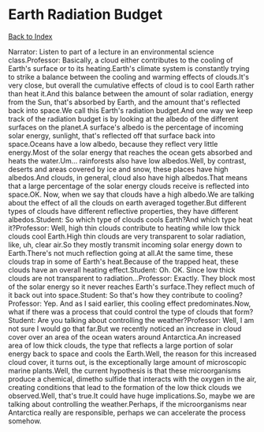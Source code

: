 # Earth Radiation Budget
[Back to Index](https://github.com/windows10010/tpoExtractor/blog/master/README.md)

Narrator: Listen to part of a lecture in an environmental science class.Professor: Basically, a cloud either contributes to the cooling of Earth's surface or to its heating.Earth's climate system is constantly trying to strike a balance between the cooling and warming effects of clouds.It's very close, but overall the cumulative effects of cloud is to cool Earth rather than heat it.And this balance between the amount of solar radiation, energy from the Sun, that's absorbed by Earth, and the amount that's reflected back into space.We call this Earth's radiation budget.And one way we keep track of the radiation budget is by looking at the albedo of the different surfaces on the planet.A surface's albedo is the percentage of incoming solar energy, sunlight, that's reflected off that surface back into space.Oceans have a low albedo, because they reflect very little energy.Most of the solar energy that reaches the ocean gets absorbed and heats the water.Um... rainforests also have low albedos.Well, by contrast, deserts and areas covered by ice and snow, these places have high albedos.And clouds, in general, cloud also have high albedos.That means that a large percentage of the solar energy clouds receive is reflected into space.OK. Now, when we say that clouds have a high albedo.We are talking about the effect of all the clouds on earth averaged together.But different types of clouds have different reflective properties, they have different albedos.Student: So which type of clouds cools Earth?And which type heat it?Professor: Well, high thin clouds contribute to heating while low thick clouds cool Earth.High thin clouds are very transparent to solar radiation, like, uh, clear air.So they mostly transmit incoming solar energy down to Earth.There's not much reflection going at all.At the same time, these clouds trap in some of Earth's heat.Because of the trapped heat, these clouds have an overall heating effect.Student: Oh. OK. Since low thick clouds are not transparent to radiation...Professor: Exactly. They block most of the solar energy so it never reaches Earth's surface.They reflect much of it back out into space.Student: So that's how they contribute to cooling?Professor: Yep. And as I said earlier, this cooling effect predominates.Now, what if there was a process that could control the type of clouds that form?Student: Are you talking about controlling the weather?Professor: Well, I am not sure I would go that far.But we recently noticed an increase in cloud cover over an area of the ocean waters around Antarctica.An increased area of low thick clouds, the type that reflects a large portion of solar energy back to space and cools the Earth.Well, the reason for this increased cloud cover, it turns out, is the exceptionally large amount of microscopic marine plants.Well, the current hypothesis is that these microorganisms produce a chemical, dimetho sulfide that interacts with the oxygen in the air, creating conditions that lead to the formation of the low thick clouds we observed.Well, that's true.It could have huge implications.So, maybe we are talking about controlling the weather.Perhaps, if the microorganisms near Antarctica really are responsible, perhaps we can accelerate the process somehow. 